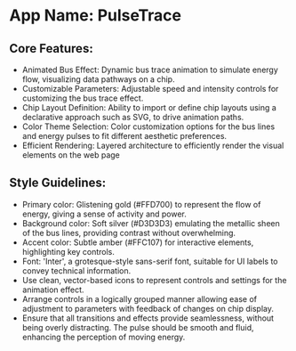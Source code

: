 # **App Name**: PulseTrace

## Core Features:

- Animated Bus Effect: Dynamic bus trace animation to simulate energy flow, visualizing data pathways on a chip.
- Customizable Parameters: Adjustable speed and intensity controls for customizing the bus trace effect.
- Chip Layout Definition: Ability to import or define chip layouts using a declarative approach such as SVG, to drive animation paths.
- Color Theme Selection: Color customization options for the bus lines and energy pulses to fit different aesthetic preferences.
- Efficient Rendering: Layered architecture to efficiently render the visual elements on the web page

## Style Guidelines:

- Primary color: Glistening gold (#FFD700) to represent the flow of energy, giving a sense of activity and power.
- Background color: Soft silver (#D3D3D3) emulating the metallic sheen of the bus lines, providing contrast without overwhelming.
- Accent color: Subtle amber (#FFC107) for interactive elements, highlighting key controls.
- Font: 'Inter', a grotesque-style sans-serif font, suitable for UI labels to convey technical information.
- Use clean, vector-based icons to represent controls and settings for the animation effect.
- Arrange controls in a logically grouped manner allowing ease of adjustment to parameters with feedback of changes on chip display.
- Ensure that all transitions and effects provide seamlessness, without being overly distracting. The pulse should be smooth and fluid, enhancing the perception of moving energy.